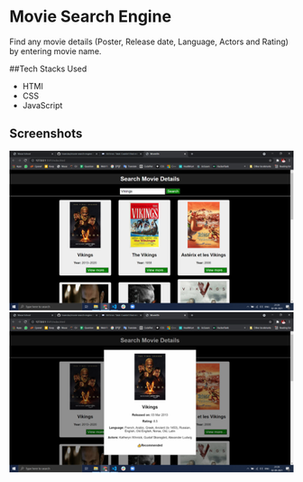 # Movie Search Engine
Find any movie details (Poster, Release date, Language, Actors and Rating) by entering movie name.

##Tech Stacks Used
- HTMl
- CSS
- JavaScript

## Screenshots
<img src="https://github.com/hramdas/movie-search-engine/blob/main/screenshots/search.png" alt="">
<img src="https://github.com/hramdas/movie-search-engine/blob/main/screenshots/movie.png" alt="">

